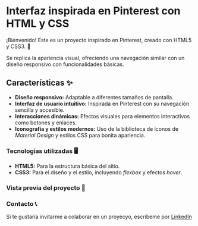 # Interfaz inspirada en Pinterest con HTML y CSS

¡Bienvenido! Este es un proyecto inspirado en Pinterest, creado con HTML5 y CSS3. 🎨 

Se replica la apariencia visual, ofreciendo una navegación similar con un diseño responsivo con funcionalidades básicas. 

## Características ✨

- **Diseño responsivo:** Adaptable a diferentes tamaños de pantalla.
- **Interfaz de usuario intuitivo:** Inspirada en Pinterest con su navegación sencilla y accesible.
- **Interacciones dinámicas:** Efectos visuales para elementos interactivos como botones y enlaces.
- **Iconografía y estilos modernos:** Uso de la biblioteca de íconos de _Material Design_ y estilos CSS para bonita apariencia. 

### Tecnologías utilizadas  🖥️

- **HTML5:** Para la estructura básica del sitio.
- **CSS3:** Para el diseño y el estilo, incluyendo _flexbox_ y efectos _hover_.

### Vista previa del proyecto 💫

### Contacto 📞
Si te gustaría invitarme a colaborar en un proyecyo, escríbeme por [LinkedIn]([url](https://www.linkedin.com/in/xelicpaularojasruelas/))
